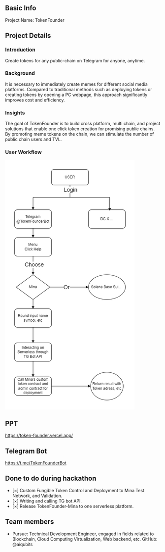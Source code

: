## Basic Info

Project Name: TokenFounder

## Project Details

### Introduction
Create tokens for any public-chain on Telegram for anyone, anytime.

### Background
It is necessary to immediately create memes for different social media platforms. Compared to traditional methods such as deploying tokens or creating tokens by opening a PC webpage, this approach significantly improves cost and efficiency.

### Insights
The goal of TokenFounder is to build cross platform, multi chain, and project solutions that enable one click token creation for promising public chains. By promoting meme tokens on the chain, we can stimulate the number of public chain users and TVL.

### User Workflow

![](./tokenfounder.png)

## PPT
https://token-founder.vercel.app/

## Telegram Bot
https://t.me/TokenFounderBot

## Done to do during hackathon

- [×] Custom Fungible Token Control and Deployment to Mina Test Network, and Validation.
- [×] Writing and calling TG bot API.
- [×] Release TokenFounder-Mina to one serverless platform.

## Team members

- Pursue: Technical Development Engineer, engaged in fields related to Blockchain, Cloud Computing Virtualization, Web backend, etc. GitHub: @aiqubits
